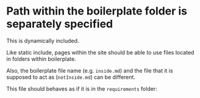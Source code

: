 # Path within the boilerplate folder is separately specified

This is dynamically included.  

Like static include, pages within the site should be able to use files located in folders within boilerplate.  

Also, the boilerplate file name (e.g. `inside.md`) and the file that it is supposed to act as (`notInside.md`) can be different.

This file should behaves as if it is in the `requirements` folder:  

<dynamic-panel header="Tested with the folllowing include" src="NonFunctionalRequirements.md" >
